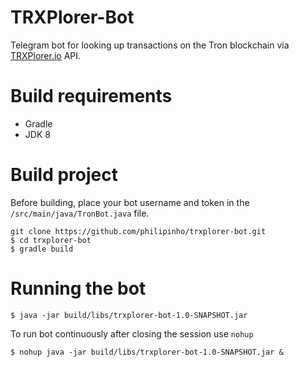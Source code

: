 # TRXPlorer-Bot
Telegram bot for looking up transactions on the Tron blockchain via [TRXPlorer.io](https://trxplorer.io) API.

# Build requirements
* Gradle
* JDK 8

# Build project
Before building, place your bot username and token in the `/src/main/java/TronBot.java` file.
```
git clone https://github.com/philipinho/trxplorer-bot.git
$ cd trxplorer-bot
$ gradle build
```

# Running the bot
```$ java -jar build/libs/trxplorer-bot-1.0-SNAPSHOT.jar```

To run bot continuously after closing the session use `nohup`

```$ nohup java -jar build/libs/trxplorer-bot-1.0-SNAPSHOT.jar &```
